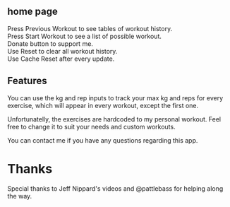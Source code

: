 ## home page
Press Previous Workout to see tables of workout history. <br>
Press Start Workout to see a list of possible workout. <br>
Donate button to support me. <br>
Use Reset to clear all workout history. <br>
Use Cache Reset after every update. <br>

## Features
You can use the kg and rep inputs to track your max kg and reps for every exercise, which will appear in every workout, except the first one.

Unfortunatelly, the exercises are hardcoded to my personal workout. Feel free to change it to suit your needs and custom workouts.

You can contact me if you have any questions regarding this app.

# Thanks
Special thanks to Jeff Nippard's videos and @pattlebass for helping along the way.

